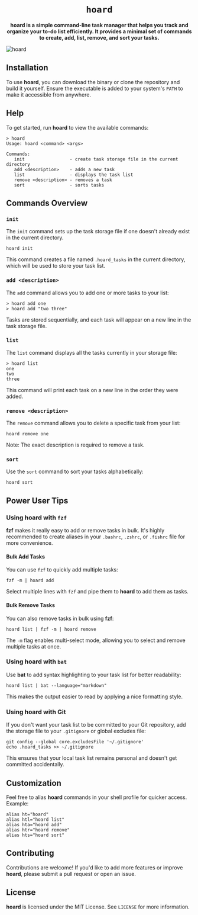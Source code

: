 <div align="center">
  <h1><code>hoard</code></h1>

  <p><b>hoard is a simple command-line task manager that helps you track and organize your to-do list efficiently. It provides a minimal set of commands to create, add, list, remove, and sort your tasks.</b></p>
</div>

![hoard](https://github.com/user-attachments/assets/6819e242-271c-46bd-bdc7-197b1488a1ae)

## Installation

To use **hoard**, you can download the binary or clone the repository and build it yourself. Ensure the executable is added to your system's `PATH` to make it accessible from anywhere.

## Help

To get started, run **hoard** to view the available commands:

```
> hoard
Usage: hoard <command> <args>

Commands:
   init                 - create task storage file in the current directory
   add <description>    - adds a new task
   list                 - displays the task list
   remove <description> - removes a task
   sort                 - sorts tasks
```

## Commands Overview

### `init`

The `init` command sets up the task storage file if one doesn't already exist in the current directory.

```
hoard init
```

This command creates a file named `.hoard_tasks` in the current directory, which will be used to store your task list.

### `add <description>`

The `add` command allows you to add one or more tasks to your list:

```
> hoard add one
> hoard add "two three"
```

Tasks are stored sequentially, and each task will appear on a new line in the task storage file.

### `list`

The `list` command displays all the tasks currently in your storage file:

```
> hoard list
one
two
three
```

This command will print each task on a new line in the order they were added.

### `remove <description>`

The `remove` command allows you to delete a specific task from your list:

```
hoard remove one
```

Note: The exact description is required to remove a task.

### `sort`

Use the `sort` command to sort your tasks alphabetically:

```
hoard sort
```

## Power User Tips

### Using **hoard** with `fzf`

**fzf** makes it really easy to add or remove tasks in bulk. It's highly recommended to create aliases in your `.bashrc`, `.zshrc`, or `.fishrc` file for more convenience.

#### Bulk Add Tasks

You can use `fzf` to quickly add multiple tasks:

```
fzf -m | hoard add
```

Select multiple lines with `fzf` and pipe them to **hoard** to add them as tasks.

#### Bulk Remove Tasks

You can also remove tasks in bulk using **fzf**:

```
hoard list | fzf -m | hoard remove
```

The `-m` flag enables multi-select mode, allowing you to select and remove multiple tasks at once.

### Using **hoard** with `bat`

Use **bat** to add syntax highlighting to your task list for better readability:

```
hoard list | bat --language="markdown"
```

This makes the output easier to read by applying a nice formatting style.

### Using **hoard** with Git

If you don't want your task list to be committed to your Git repository, add the storage file to your `.gitignore` or global excludes file:

```
git config --global core.excludesFile '~/.gitignore'
echo .hoard_tasks >> ~/.gitignore
```

This ensures that your local task list remains personal and doesn't get committed accidentally.

## Customization

Feel free to alias **hoard** commands in your shell profile for quicker access. Example:

```
alias ht="hoard"
alias htl="hoard list"
alias hta="hoard add"
alias htr="hoard remove"
alias hts="hoard sort"
```

## Contributing

Contributions are welcome! If you'd like to add more features or improve **hoard**, please submit a pull request or open an issue.

## License

**hoard** is licensed under the MIT License. See `LICENSE` for more information.
